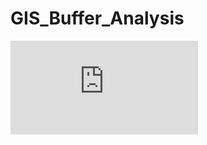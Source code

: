 # GIS_Buffer_Analysis

![](https://github.com/aimanh22/GIS_Buffer_Analysis/blob/main/201101058_report.pdf)
